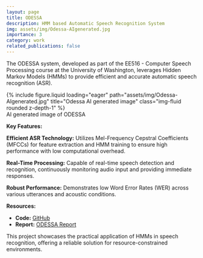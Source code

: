 ```yaml
---
layout: page
title: ODESSA
description: HMM based Automatic Speech Recognition System
img: assets/img/Odessa-AIgenerated.jpg
importance: 3
category: work
related_publications: false
---
```


The ODESSA system, developed as part of the EE516 - Computer Speech Processing course at the University of Washington, leverages Hidden Markov Models (HMMs) to provide efficient and accurate automatic speech recognition (ASR).

<div class="row">
    <div class="col-sm mt-3 mt-md-0">
        {% include figure.liquid loading="eager" path="assets/img/Odessa-AIgenerated.jpg" title="Odessa AI generated image" class="img-fluid rounded z-depth-1" %}
    </div>
</div>
<div class="caption">
    AI generated image of ODESSA
</div>

**Key Features:**

**Efficient ASR Technology:** Utilizes Mel-Frequency Cepstral Coefficients (MFCCs) for feature extraction and HMM training to ensure high performance with low computational overhead.

**Real-Time Processing:** Capable of real-time speech detection and recognition, continuously monitoring audio input and providing immediate responses.

**Robust Performance:**  Demonstrates low Word Error Rates (WER) across various utterances and acoustic conditions.

**Resources:**
- **Code:** [GitHub](https://github.com/deekshaprabhu7/Odessa)
- **Report:** [ODESSA Report](/assets/pdf/ODESSA.pdf)


This project showcases the practical application of HMMs in speech recognition, offering a reliable solution for resource-constrained environments.

